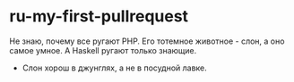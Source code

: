 # ru-my-first-pullrequest

Не знаю, почему все ругают PHP. Его тотемное животное - слон, а оно самое умное. 
А Haskell ругают только знающие.
- Слон хорош в джунглях, а не в посудной лавке.
